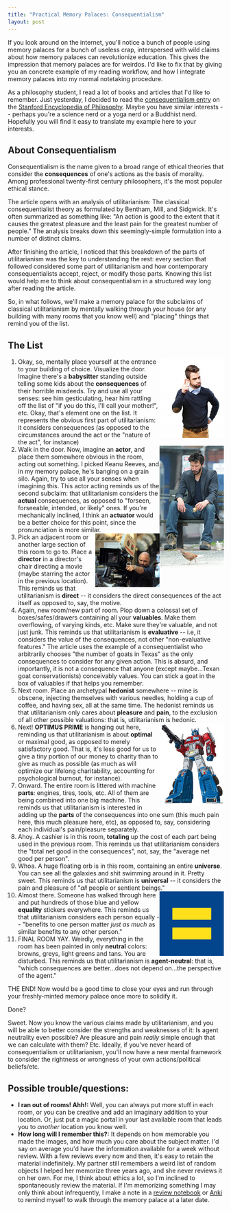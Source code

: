 ```yaml
---
title: "Practical Memory Palaces: Consequentialism"
layout: post
---
```


If you look around on the internet, you'll notice a bunch of people using memory palaces for a bunch of useless crap, interspersed with wild claims about how memory palaces can revolutionize education. This gives the impression that memory palaces are for weirdos. I'd like to fix that by giving you an concrete example of my reading workflow, and how I integrate memory palaces into my normal notetaking procedure.

As a philosophy student, I read a lot of books and articles that I'd like to remember.  Just yesterday, I decided to read the [consequentialism entry](https://plato.stanford.edu/entries/consequentialism/) on the [Stanford Encyclopedia of Philosophy](https://plato.stanford.edu/entries/consequentialism/).  Maybe you have similar interests -- perhaps you're a science nerd or a yoga nerd or a Buddhist nerd. Hopefully you will find it easy to translate my example here to your interests. 

## About Consequentialism

Consequentialism is the name given to a broad range of ethical theories that consider the **consequences** of one's actions as the basis of morality. Among professional twenty-first century philosophers, it's the most popular ethical stance. 

The article opens with an analysis of utilitarianism: The classical consequentialist theory as formulated by Bentham, Mill, and Sidgwick. It's often summarized as something like: "An action is good to the extent that it causes the greatest pleasure and the least pain for the greatest number of people."  The analysis breaks down this seemingly-simple formulation into a number of distinct claims.

After finishing the article, I noticed that this breakdown of the parts of utilitarianism was the key to understanding the rest: every section that followed considered some part of utilitarianism and how contemporary consequentialists accept, reject, or modify those parts. Knowing this list would help me to think about consequentialism in a structured way long after reading the article. 

So, in what follows, we'll make a memory palace for the subclaims of classical utilitarianism by mentally walking through your house (or any building with many rooms that you know well) and "placing" things that remind you of the list.

## The List

1. <img class="sidepic" src="/assets/scolding.jpg" align="right" />Okay, so, mentally place yourself at the entrance to your building of choice. Visualize the door. Imagine there's a **babysitter** standing outside telling some kids about the **consequences** of their horrible misdeeds. Try and use all your senses: see him gesticulating, hear him rattling off the list of "if you do this, I'll call your mother!", etc.  Okay, that's element one on the list. It represents the obvious first part of utilitarianism: it considers consequences (as opposed to the circumstances around the act or the "nature of the act", for instance)
2. <img class="sidepic" src="/assets/keanu.jpg" align="right">Walk in the door. Now, imagine an **actor**, and place them somewhere obvious in the room, acting out something. I picked Keanu Reeves, and in my memory palace, he's banging on a grain silo. Again, try to use all your senses when imagining this. This actor acting reminds us of the second subclaim: that utilitarianism considers the **actual** consequences, as opposed to "forseen, forseeable, intended, or likely" ones. If you're mechanically inclined, I think an **actuator** would be a better choice for this point, since the pronunciation is more similar.
3. <img class="sidepic" src="/assets/director.jpg" align="right">Pick an adjacent room or another large section of this room to go to. Place a **director** in a director's chair directing a movie (maybe starring the actor in the previous location). This reminds us that utilitarianism is **direct** -- it considers the direct consequences of the act itself as opposed to, say, the motive.
4. Again, new room/new part of room. Plop down a colossal set of boxes/safes/drawers containing all your **valuables**. Make them overflowing, of varying kinds, etc. Make sure they're valuable, and not just junk. This reminds us that utilitarianism is **evaluative** -- i.e, it considers the value of the consequences, not other "non-evaluative features." The article uses the example of a consequentialist who arbitrarily chooses "the number of goats in Texas" as the only consequences to consider for any given action.  This is absurd, and importantly, it is not a consequence that anyone (except maybe...Texan goat conservationists) conceivably values. You can stick a goat in the box of valuables if that helps you remember.
5. Next room. Place an archetypal **hedonist** somewhere -- mine is obscene, injecting themselves with various needles, holding a cup of coffee, and having sex, all at the same time. The hedonist reminds us that utilitarianism only cares about **pleasure** and **pain**, to the exclusion of all other possible valuations: that is, utilitarianism is hedonic. 
6. <img class="sidepic" src="/assets/optimus.jpg" align="right">Next!  **OPTIMUS PRIME** is hanging out here, reminding us that utilitarianism is about **optimal** or maximal good, as opposed to merely satisfactory good. That is, it's less good for us to give a tiny portion of our money to charity than to give as much as possible (as much as will optimize our lifelong charitability, accounting for psychological burnout, for instance).
7. Onward. The entire room is littered with machine **parts**: engines, tires, tools, etc. All of them are being combined into one big machine. This reminds us that utilitarianism is interested in adding up the **parts** of the consequences into one sum (this much pain here, this much pleasure here, etc), as opposed to, say, considering each individual's pain/pleasure separately.
8. Ahoy. A cashier is in this room, **totaling** up the cost of each part being used in the previous room. This reminds us that utilitarianism considers the "total net good in the consequences", not, say, the "average net good per person".
9. Whoa. A huge floating orb is in this room, containing an entire **universe**. You can see all the galaxies and shit swimming around in it. Pretty sweet. This reminds us that utilitarianism is **universal** -- it considers the pain and pleasure of "*all* people or sentient beings."
10. <img class="sidepic" src="/assets/equality.png" align="right" />Almost there. Someone has walked through here and put hundreds of those blue and yellow **equality** stickers everywhere. This reminds us that utilitarianism considers each person equally -- "benefits to one person matter *just as much* as similar benefits to any other person."
11. FINAL ROOM YAY. Weirdly, everything in the room has been painted in only **neutral** colors: browns, greys, light greens and tans. You are disturbed. This reminds us that utilitarianism is **agent-neutral**: that is, "which consequences are better...does not depend on...the perspective of the agent."

THE END! Now would be a good time to close your eyes and run through your freshly-minted memory palace once more to solidify it.

Done?

Sweet.  Now you know the various claims made by utilitarianism, and you will be able to better consider the strengths and weaknesses of it: Is agent neutrality even possible? Are pleasure and pain *really* simple enough that we can calculate with them? Etc. Ideally, if you've never heard of consequentialism or utilitarianism, you'll now have a new mental framework to consider the rightness or wrongness of your own actions/political beliefs/etc.

## Possible trouble/questions:

* **I ran out of rooms! Ahh!:** Well, you can always put more stuff in each room, or you can be creative and add an imaginary addition to your location. Or, just put a magic portal in your last available room that leads you to *another* location you know well.
* **How long will I remember this?:** It depends on how memorable you made the images, and how much you care about the subject matter. I'd say on average you'd have the information available for a week without review. With a few reviews every now and then, it's easy to retain the material indefinitely.  My partner still remembers a weird list of random objects I helped her memorize three years ago, and she never reviews it on her own. For me, I think about ethics a lot, so I'm inclined to spontaneously review the material. If I'm memorizing something I may only think about infrequently, I make a note in a [review notebook](http://www.samuraimindonline.com/samurai-notebooks-of-the-mind/) or [Anki](https://apps.ankiweb.net) to remind myself to walk through the memory palace at a later date.
